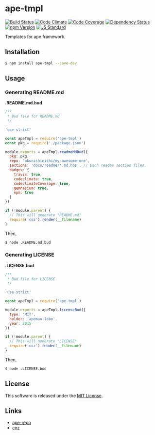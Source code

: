 ape-tmpl
==========

<!---
This file is generated by ape-tmpl. Do not update manually.
--->

<!-- Badge Start -->
<a name="badges"></a>

[![Build Status][bd_travis_shield_url]][bd_travis_url]
[![Code Climate][bd_codeclimate_shield_url]][bd_codeclimate_url]
[![Code Coverage][bd_codeclimate_coverage_shield_url]][bd_codeclimate_url]
[![Dependency Status][bd_gemnasium_shield_url]][bd_gemnasium_url]
[![npm Version][bd_npm_shield_url]][bd_npm_url]
[![JS Standard][bd_standard_shield_url]][bd_standard_url]

[bd_repo_url]: https://github.com/ape-repo/ape-tmpl
[bd_travis_url]: http://travis-ci.org/ape-repo/ape-tmpl
[bd_travis_shield_url]: http://img.shields.io/travis/ape-repo/ape-tmpl.svg?style=flat
[bd_travis_com_url]: http://travis-ci.com/ape-repo/ape-tmpl
[bd_travis_com_shield_url]: https://api.travis-ci.com/ape-repo/ape-tmpl.svg?token=
[bd_license_url]: https://github.com/ape-repo/ape-tmpl/blob/master/LICENSE
[bd_codeclimate_url]: http://codeclimate.com/github/ape-repo/ape-tmpl
[bd_codeclimate_shield_url]: http://img.shields.io/codeclimate/github/ape-repo/ape-tmpl.svg?style=flat
[bd_codeclimate_coverage_shield_url]: http://img.shields.io/codeclimate/coverage/github/ape-repo/ape-tmpl.svg?style=flat
[bd_gemnasium_url]: https://gemnasium.com/ape-repo/ape-tmpl
[bd_gemnasium_shield_url]: https://gemnasium.com/ape-repo/ape-tmpl.svg
[bd_npm_url]: http://www.npmjs.org/package/ape-tmpl
[bd_npm_shield_url]: http://img.shields.io/npm/v/ape-tmpl.svg?style=flat
[bd_standard_url]: http://standardjs.com/
[bd_standard_shield_url]: https://img.shields.io/badge/code%20style-standard-brightgreen.svg

<!-- Badge End -->


<!-- Description Start -->
<a name="description"></a>

Templates for ape framework.

<!-- Description End -->




<!-- Sections Start -->
<a name="sections"></a>

<!-- Section from "doc/guides/01.Installation.md.hbs" Start -->

<a name="section-doc-guides-01-installation-md"></a>

Installation
------------

```bash
$ npm install ape-tmpl --save-dev
```

<!-- Section from "doc/guides/01.Installation.md.hbs" End -->

<!-- Section from "doc/guides/02.Usage.md.hbs" Start -->

<a name="section-doc-guides-02-usage-md"></a>

Usage
-----

### Generating README.md

**.README.md.bud**

```javascript
/**
 * Bud file for README.md
 */

'use strict'

const apeTmpl = require('ape-tmpl')
const pkg = require('./package.json')

module.exports = apeTmpl.readmeMdBud({
  pkg: pkg,
  repo: 'okunishinishi/my-awesome-one',
  sections: 'docs/readme/*.md.hbs', // Each readme section files.
  badges: {
    travis: true,
    codeclimate: true,
    codeclimateCoverage: true,
    gemnasium: true,
    npm: true
  }
})

if (!module.parent) {
  // This will generate "README.md"
  require('coz').render(__filename)
}

```

Then,

```bash
$ node .README.md.bud
```


### Generating LICENSE

**.LICENSE.bud**

```javascript
/**
 * Bud file for LICENSE
 */

'use strict'

const apeTmpl = require('ape-tmpl')

module.exports = apeTmpl.licenseBud({
  type: 'MIT',
  holder: 'apeman-labo',
  year: 2015
})

if (!module.parent) {
  // This will generate "LICENSE"
  require('coz').render(__filename)
}
```

Then,

```bash
$ node .LICENSE.bud
```

<!-- Section from "doc/guides/02.Usage.md.hbs" End -->


<!-- Sections Start -->


<!-- LICENSE Start -->
<a name="license"></a>

License
-------
This software is released under the [MIT License](https://github.com/ape-repo/ape-tmpl/blob/master/LICENSE).

<!-- LICENSE End -->


<!-- Links Start -->
<a name="links"></a>

Links
------

+ [ape-repo][ape_repo_url]
+ [coz][coz_url]

[ape_repo_url]: https://github.com/ape-repo
[coz_url]: https://github.com/coz-repo/coz

<!-- Links End -->
